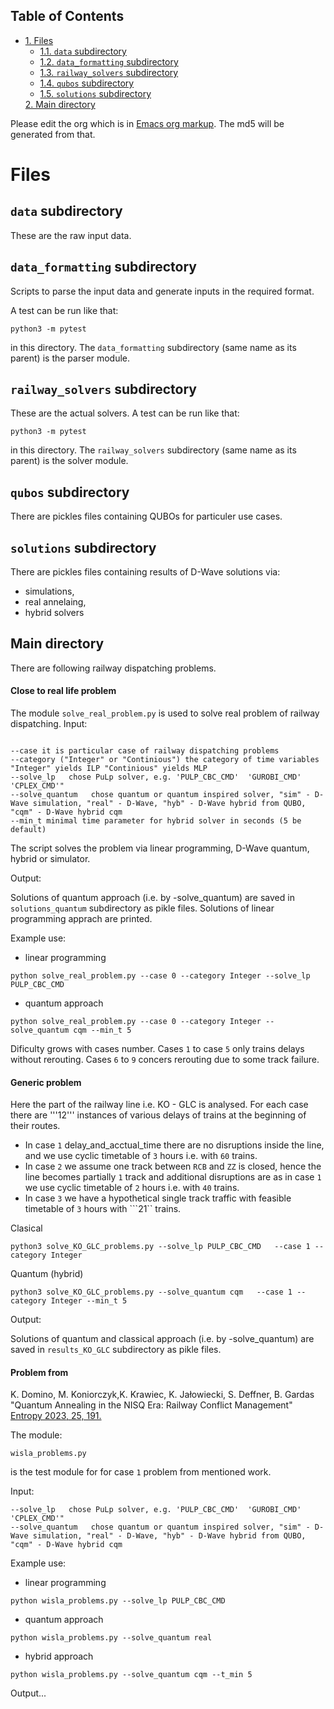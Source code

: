 <div id="table-of-contents">
<h2>Table of Contents</h2>
<div id="text-table-of-contents">
<ul>
<li><a href="#sec-1">1. Files</a>
<ul>
<li><a href="#sec-1-1">1.1. <code>data</code> subdirectory</a></li>
<li><a href="#sec-1-2">1.2. <code>data_formatting</code> subdirectory</a></li>
<li><a href="#sec-1-3">1.3. <code>railway_solvers</code> subdirectory</a></li>
<li><a href="#sec-1-4">1.4. <code>qubos</code> subdirectory</a></li>
<li><a href="#sec-1-4">1.5. <code>solutions</code> subdirectory</a></li>
</ul>
</li><a href="#sec-2">2. Main directory</a>
</ul>
</div>
</div>


Please edit the org which is in [Emacs org markup](https://orgmode.org/guide/Markup.html). The md5 will be
generated from that.

# Files<a id="sec-1" name="sec-1"></a>

## `data` subdirectory<a id="sec-1-1" name="sec-1-1"></a>

These are the raw input data.

## `data_formatting` subdirectory<a id="sec-1-2" name="sec-1-2"></a>

Scripts to parse the input data and generate inputs in the required
format.


A test can be run like that:

    python3 -m pytest

in this directory. The `data_formatting` subdirectory (same name as
its parent) is the parser module.

## `railway_solvers` subdirectory<a id="sec-1-3" name="sec-1-3"></a>

These are the actual solvers. A test can be run like that:

    python3 -m pytest

in this directory. The `railway_solvers` subdirectory (same name as
its parent) is the solver module.


## `qubos` subdirectory<a id="sec-1-4" name="sec-1-4"></a>

There are pickles files containing QUBOs for particuler use cases. 

## `solutions` subdirectory<a id="sec-1-5" name="sec-1-5"></a>

There are pickles files containing results of D-Wave solutions via:
- simulations, 
- real annelaing,
- hybrid solvers

## Main directory<a id="sec-2" name="sec-2"></a>

There are following railway dispatching problems.

#### Close to real life problem

The module ```solve_real_problem.py``` is used to solve real problem of railway dispatching.
Input:
```

--case it is particular case of railway dispatching problems
--category ("Integer" or "Continious") the category of time variables "Integer" yields ILP "Continious" yields MLP
--solve_lp   chose PuLp solver, e.g. 'PULP_CBC_CMD'  'GUROBI_CMD' 'CPLEX_CMD'"  
--solve_quantum   chose quantum or quantum inspired solver, "sim" - D-Wave simulation, "real" - D-Wave, "hyb" - D-Wave hybrid from QUBO, "cqm" - D-Wave hybrid cqm
--min_t minimal time parameter for hybrid solver in seconds (5 be default)
```

The script solves the problem via linear programming, D-Wave quantum, hybrid or simulator.

Output:

Solutions of quantum approach (i.e. by -solve_quantum) are saved in ```solutions_quantum``` subdirectory as pikle files. Solutions of linear programming apprach are  printed.


Example use:

- linear programming
```
python solve_real_problem.py --case 0 --category Integer --solve_lp PULP_CBC_CMD 
```
- quantum approach
```
python solve_real_problem.py --case 0 --category Integer --solve_quantum cqm --min_t 5
```

Dificulty grows with cases number. Cases ```1``` to case ```5``` only trains delays without rerouting. Cases ```6``` to ```9``` concers rerouting due to 
some track failure.


#### Generic problem

Here the part of the railway line i.e. KO - GLC is analysed. For each case there are '''12''' instances of various delays of trains at the beginning of their routes. 

- In case ```1``` delay_and_acctual_time there are no disruptions inside the line, and we use cyclic timetable of ```3``` hours i.e. with ```60``` trains. 
- In case ```2``` we assume one track between ```RCB``` and ```ZZ``` is closed, hence the line becomes partially ```1``` track and additional disruptions are as in case ```1``` we use cyclic timetable of ```2``` hours i.e. with ```40``` trains.
- In case  ```3``` we have a hypothetical single track traffic with feasible timetable of ```3``` hours with ```21`` trains.

Clasical 

```python3 solve_KO_GLC_problems.py --solve_lp PULP_CBC_CMD   --case 1 --category Integer```


Quantum (hybrid)

```python3 solve_KO_GLC_problems.py --solve_quantum cqm   --case 1 --category Integer --min_t 5```


Output:

Solutions of quantum and classical approach (i.e. by -solve_quantum) are saved in ```results_KO_GLC``` subdirectory as pikle files. 

#### Problem from 
K. Domino, M. Koniorczyk,K. Krawiec, K. Jałowiecki, S. Deffner, B. Gardas "Quantum Annealing in the NISQ Era: Railway
Conflict Management" [Entropy 2023, 25, 191.](https://doi.org/10.3390/e25020191)

The module:
```
wisla_problems.py 
```
is the test module for for case ```1``` problem from mentioned work.

Input:
```
--solve_lp   chose PuLp solver, e.g. 'PULP_CBC_CMD'  'GUROBI_CMD' 'CPLEX_CMD'"  
--solve_quantum   chose quantum or quantum inspired solver, "sim" - D-Wave simulation, "real" - D-Wave, "hyb" - D-Wave hybrid from QUBO, "cqm" - D-Wave hybrid cqm
```

Example use:

- linear programming
```
python wisla_problems.py --solve_lp PULP_CBC_CMD
```
- quantum approach
```
python wisla_problems.py --solve_quantum real
```

- hybrid approach
```
python wisla_problems.py --solve_quantum cqm --t_min 5
```


Output...


